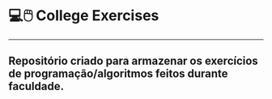 # 💻🖱️ College Exercises
---
Repositório criado para armazenar os exercícios de programação/algoritmos feitos durante faculdade.
---
